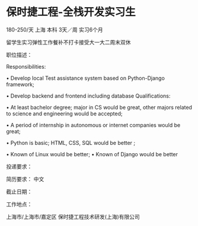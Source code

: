 # 保时捷工程-全栈开发实习生

180-250/天 上海 本科 3天／周 实习6个月

留学生实习弹性工作餐补不打卡接受大一大二周末双休

职位描述：

Responsibilities: 

• Develop local Test assistance system based on Python-Django framework; 

• Develop backend and frontend including database Qualifications: 

• At least bachelor degree; major in CS would be great, other majors related to  science and engineering would be accepted;  

• A period of internship in autonomous or internet companies would be great; 

• Python is basic; HTML, CSS, SQL would be better ; 

• Known of Linux would be better;  • Known of Django would be better

投递要求：

简历要求： 中文

截止日期：

工作地点：

上海市/上海市/嘉定区 保时捷工程技术研发(上海)有限公司